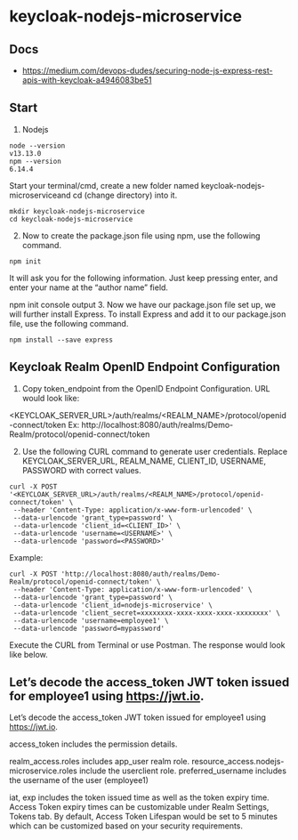 # keycloak-nodejs-microservice

## Docs

- https://medium.com/devops-dudes/securing-node-js-express-rest-apis-with-keycloak-a4946083be51

##   Start

1. Nodejs

```
node --version
v13.13.0
npm --version
6.14.4
```

Start your terminal/cmd, create a new folder named keycloak-nodejs-microserviceand cd (change directory) into it.

```
mkdir keycloak-nodejs-microservice
cd keycloak-nodejs-microservice

```
2. Now to create the package.json file using npm, use the following command.


```
npm init

```

It will ask you for the following information. Just keep pressing enter, and enter your name at the “author name” field.


npm init console output
3. Now we have our package.json file set up, we will further install Express. To install Express and add it to our package.json file, use the following command.

```
npm install --save express

```

## Keycloak Realm OpenID Endpoint Configuration

1. Copy token_endpoint from the OpenID Endpoint Configuration. URL would look like:

<KEYCLOAK_SERVER_URL>/auth/realms/<REALM_NAME>/protocol/openid-connect/token
Ex: http://localhost:8080/auth/realms/Demo-Realm/protocol/openid-connect/token

2. Use the following CURL command to generate user credentials. Replace KEYCLOAK_SERVER_URL, REALM_NAME, CLIENT_ID, USERNAME, PASSWORD with correct values.

```
curl -X POST '<KEYCLOAK_SERVER_URL>/auth/realms/<REALM_NAME>/protocol/openid-connect/token' \
 --header 'Content-Type: application/x-www-form-urlencoded' \
 --data-urlencode 'grant_type=password' \
 --data-urlencode 'client_id=<CLIENT_ID>' \
 --data-urlencode 'username=<USERNAME>' \
 --data-urlencode 'password=<PASSWORD>'
 ```
 
Example:

```
curl -X POST 'http://localhost:8080/auth/realms/Demo-Realm/protocol/openid-connect/token' \
 --header 'Content-Type: application/x-www-form-urlencoded' \
 --data-urlencode 'grant_type=password' \
 --data-urlencode 'client_id=nodejs-microservice' \
 --data-urlencode 'client_secret=xxxxxxxx-xxxx-xxxx-xxxx-xxxxxxxx' \
 --data-urlencode 'username=employee1' \
 --data-urlencode 'password=mypassword'
 ```
 
Execute the CURL from Terminal or use Postman. The response would look like below.


## Let’s decode the access_token JWT token issued for employee1 using https://jwt.io.

Let’s decode the access_token JWT token issued for employee1 using https://jwt.io.

access_token includes the permission details.

realm_access.roles includes app_user realm role.
resource_access.nodejs-microservice.roles include the userclient role.
preferred_username includes the username of the user (employee1)

iat, exp includes the token issued time as well as the token expiry time. Access Token expiry times can be customizable under Realm Settings, Tokens tab. By default, Access Token Lifespan would be set to 5 minutes which can be customized based on your security requirements.

